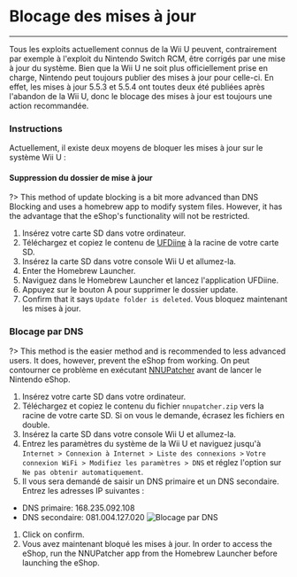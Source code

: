 # Blocage des mises à jour
---
Tous les exploits actuellement connus de la Wii U peuvent, contrairement par exemple à l'exploit du Nintendo Switch RCM, être corrigés par une mise à jour du système. Bien que la Wii U ne soit plus officiellement prise en charge, Nintendo peut toujours publier des mises à jour pour celle-ci. En effet, les mises à jour 5.5.3 et 5.5.4 ont toutes deux été publiées après l'abandon de la Wii U, donc le blocage des mises à jour est toujours une action recommandée.

### Instructions

Actuellement, il existe deux moyens de bloquer les mises à jour sur le système Wii U :
<!-- tabs:start -->

#### **Suppression du dossier de mise à jour**
?> This method of update blocking is a bit more advanced than DNS Blocking and uses a homebrew app to modify system files. However, it has the advantage that the eShop's functionality will not be restricted.
1. Insérez votre carte SD dans votre ordinateur.
1. Téléchargez et copiez le contenu de [UFDiine](https://github.com/GaryOderNichts/UFDiine/releases) à la racine de votre carte SD.
1. Insérez la carte SD dans votre console Wii U et allumez-la.
1. Enter the Homebrew Launcher.
1. Naviguez dans le Homebrew Launcher et lancez l'application UFDiine.
1. Appuyez sur le bouton A pour supprimer le dossier update.
1. Confirm that it says `Update folder is deleted`. Vous bloquez maintenant les mises à jour.

### **Blocage par DNS**
?> This method is the easier method and is recommended to less advanced users. It does, however, prevent the eShop from working. On peut contourner ce problème en exécutant [NNUPatcher](http://www.wiiubru.com/appstore/zips/nnupatcher.zip) avant de lancer le Nintendo eShop.
1. Insérez votre carte SD dans votre ordinateur.
1. Téléchargez et copiez le contenu du fichier `nnupatcher.zip` vers la racine de votre carte SD. Si on vous le demande, écrasez les fichiers en double.
1. Insérez la carte SD dans votre console Wii U et allumez-la.
1. Entrez les paramètres du système de la Wii U et naviguez jusqu'à `Internet > Connexion à Internet > Liste des connexions >` `Votre connexion WiFi > Modifiez les paramètres > DNS` et réglez l'option sur `Ne pas obtenir automatiquement`.
1. Il vous sera demandé de saisir un DNS primaire et un DNS secondaire. Entrez les adresses IP suivantes :
 - DNS primaire: 168.235.092.108
 - DNS secondaire: 081.004.127.020 <img src="docs/assets/img/DNS.png" alt="Blocage par DNS" />
1. Click on confirm.
1. Vous avez maintenant bloqué les mises à jour. In order to access the eShop, run the NNUPatcher app from the Homebrew Launcher before launching the eShop.


<!-- tabs:end -->
